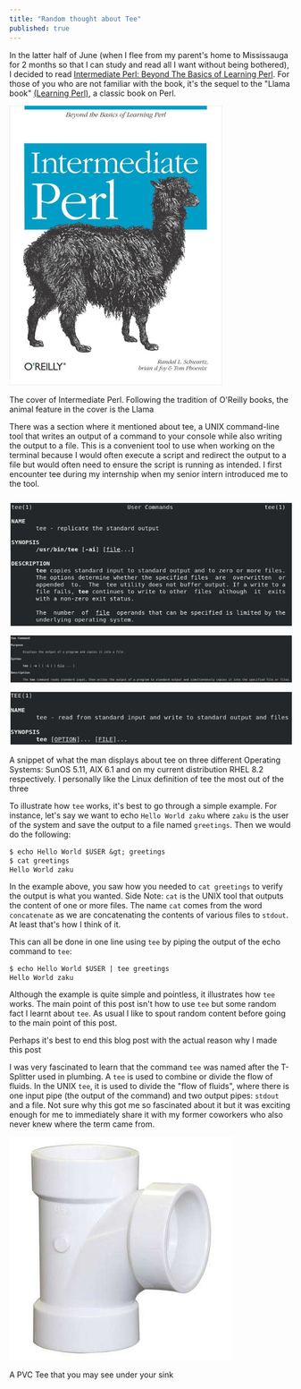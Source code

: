 ```yaml
---
title: "Random thought about Tee"
published: true
---
```

<style>
	.tee-img {
		width: 720px;
		margin-top: 10px;
		border-width: 2px;
		border-style: solid;
		border-color: white;
	}
</style>

In the latter half of June (when I flee from my parent's home to Mississauga for 2 months so that I can study and read all I want without being bothered), I decided to read [Intermediate Perl: Beyond The Basics of Learning Perl](https://www.amazon.ca/Intermediate-Perl-Beyond-Basics-Learning/dp/1449393098). For those of you who are not familiar with the book, it's the sequel to the "Llama book" [(Learning Perl)](https://en.wikipedia.org/wiki/Learning_Perl), a classic book on Perl.

<img src = "https://raw.githubusercontent.com/zakuArbor/blog/master/assets/programming/intermediate_perl_cover-1.jpg" alt = "the cover of Intermediate Perl featuring a Llama" class = "center" style = "height: 500px;"/>
<p class = "excerpt">The cover of Intermediate Perl. Following the tradition of O'Reilly books, the animal feature in the cover is the Llama</p>

There was a section where it mentioned about tee, a UNIX command-line tool that writes an output of a command to your console while also writing the output to a file. This is a convenient tool to use when working on the terminal because I would often execute a script and redirect the output to a file but would often need to ensure the script is running as intended. I first encounter tee during my internship when my senior intern introduced me to the tool.

<img src = "https://raw.githubusercontent.com/zakuArbor/blog/master/assets/programming/sun-tee.png" alt = "the man description of tee on SunOS 5.11" class = "center tee-img"/>
<img src = "https://raw.githubusercontent.com/zakuArbor/blog/master/assets/programming/aix-tee.png" alt = "the man description of tee on AIX 6.1" class = "center tee-img"/>
<img src = "https://raw.githubusercontent.com/zakuArbor/blog/master/assets/programming/rhel-tee.png" alt = "the man description of tee on RHEL 8.2" class = "center tee-img"/>
<p class = "excerpt">A snippet of what the man displays about tee on three different Operating Systems: SunOS 5.11, AIX 6.1 and on my current distribution RHEL 8.2 respectively. I personally like the Linux definition of tee the most out of the three</p>

To illustrate how `tee` works, it's best to go through a simple example. For instance, let's say we want to echo `Hello World zaku` where `zaku` is the user of the system and save the output to a file named `greetings`. Then we would do the following:
```
$ echo Hello World $USER &gt; greetings
$ cat greetings
Hello World zaku
```
In the example above, you saw how you needed to `cat greetings` to verify the output is what you wanted. Side Note: `cat` is the UNIX tool that outputs the content of one or more files. The name `cat` comes from the word `concatenate` as we are concatenating the contents of various files to `stdout`. At least that's how I think of it.

This can all be done in one line using `tee` by piping the output of the echo command to `tee`:
```
$ echo Hello World $USER | tee greetings
Hello World zaku
```

Although the example is quite simple and pointless, it illustrates how `tee` works. The main point of this post isn't how to use `tee` but some random fact I learnt about `tee`. As usual I like to spout random content before going to the main point of this post.

Perhaps it's best to end this blog post with the actual reason why I made this post

I was very fascinated to learn that the command `tee` was named after the T-Splitter used in plumbing. A `tee` is used to combine or divide the flow of fluids. In the UNIX `tee`, it is used to divide the "flow of fluids", where there is one input pipe (the output of the command) and two output pipes: `stdout` and a file. Not sure why this got me so fascinated about it but it was exciting enough for me to immediately share it with my former coworkers who also never knew where the term came from.

<img src = "https://raw.githubusercontent.com/zakuArbor/blog/master/assets/programming/tee.jpg" alt = "A picture of a tee that is commonly seen under a sink" class = "center"/>
<p class = "excerpt">A PVC Tee that you may see under your sink</p>